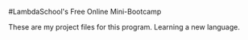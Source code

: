 #LambdaSchool's Free Online Mini-Bootcamp

These are my project files for this program. Learning a new language. 
